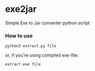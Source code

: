 # exe2jar
Simple Exe to Jar converter python script
### How to use
```Shell
python3 extract.py file
```
or, if you're using compiled exe-file:
```Shell
extract.exe file
```
